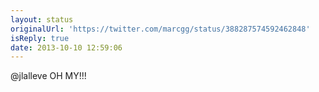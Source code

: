 ```yaml
---
layout: status
originalUrl: 'https://twitter.com/marcgg/status/388287574592462848'
isReply: true
date: 2013-10-10 12:59:06
---
```


@jlalleve OH MY!!!
